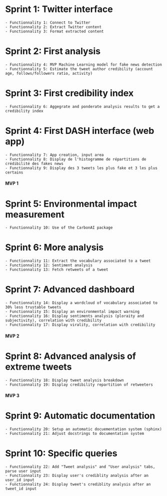 # Sprint 1: Twitter interface
    - Functionnality 1: Connect to Twitter 
    - Functionnality 2: Extract Twitter content 
    - Functionnality 3: Format extracted content

# Sprint 2: First analysis
    - Functionnality 4: MVP Machine Learning model for fake news detection
    - Functionnality 5: Estimate the tweet author credibility (account age, follows/followers ratio, activity)

# Sprint 3: First credibility index
    - Functionnality 6: Aggegrate and ponderate analysis results to get a credibility index

# Sprint 4: First DASH interface (web app) 
    - Functionnality 7: App creation, input area 
    - Functionnality 8: Display de l'histogramme de répartitions de crédibilité des fakes news
    - Functionnality 9: Display des 3 tweets les plus fake et 3 les plus certains

#### MVP 1 ####

# Sprint 5: Environmental impact measurement
    - Functionnality 10: Use of the CarbonAI package

# Sprint 6: More analysis
    - Functionnality 11: Extract the vocabulary associated to a tweet
    - Functionnality 12: Sentiment analysis
    - Functionnality 13: Fetch retweets of a tweet

# Sprint 7: Advanced dashboard
    - Functionnality 14: Display a wordcloud of vocabulary associated to 30% less trustable tweets 
    - Functionnality 15: Display an environmental impact warning
    - Functionnality 16: Display sentiments analysis (ploraity and subjectivity), correlation with credibility
    - Functionnality 17: Display virality, correlation with credibility

#### MVP 2 ####

# Sprint 8: Advanced analysis of extreme tweets 
    - Functionnality 18: Display tweet analysis breakdown
    - Functionnality 19: Display credibility repartition of retweeters

#### MVP 3 ####

# Sprint 9: Automatic documentation
    - Functionnality 20: Setup an automatic docuementation system (sphinx)
    - Functionnality 21: Adjust docstrings to documentation system

# Sprint 10: Specific queries
    - Functionnality 22: Add "Tweet analysis" and "User analysis" tabs, parse user input
    - Functionnality 23: Display user's crediblity analysis after an user_id input
    - Functionnality 24: Display tweet's crediblity analysis after an tweet_id input

